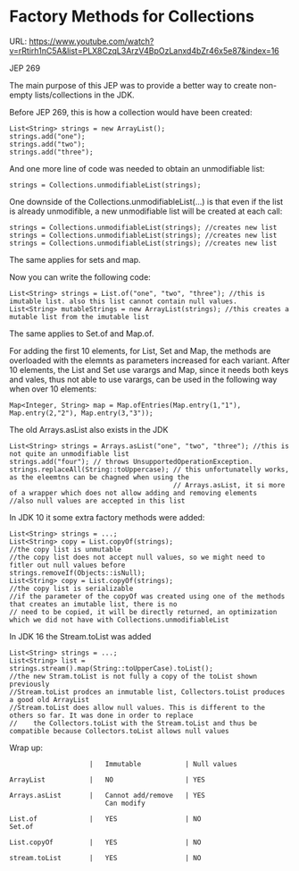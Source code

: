 # Factory Methods for Collections

URL: https://www.youtube.com/watch?v=rRtirh1nC5A&list=PLX8CzqL3ArzV4BpOzLanxd4bZr46x5e87&index=16

JEP 269

The main purpose of this JEP was to provide a better way to create non-empty lists/collections in the JDK.

Before JEP 269, this is how a collection would have been created:

    List<String> strings = new ArrayList();
    strings.add("one");
    strings.add("two");
    strings.add("three");

And one more line of code was needed to obtain an unmodifiable list:

    strings = Collections.unmodifiableList(strings);

One downside of the Collections.unmodifiableList(...) is that even if the list is already unmodifible, a new
unmodifiable list will be created at each call:

    strings = Collections.unmodifiableList(strings); //creates new list
    strings = Collections.unmodifiableList(strings); //creates new list
    strings = Collections.unmodifiableList(strings); //creates new list

The same applies for sets and map.

Now you can write the following code:

    List<String> strings = List.of("one", "two", "three"); //this is imutable list. also this list cannot contain null values.
    List<String> mutableStrings = new ArrayList(strings); //this creates a mutable list from the imutable list

The same applies to Set.of and Map.of.

For adding the first 10 elements, for List, Set and Map, the methods are overloaded with the elemnts as parameters
increased for each variant. After 10 elements, the List and Set use varargs and Map, since it needs both keys and vales,
thus not able to use varargs, can be used in the following way when over 10 elements:

    Map<Integer, String> map = Map.ofEntries(Map.entry(1,"1"), Map.entry(2,"2"), Map.entry(3,"3"));

The old Arrays.asList also exists in the JDK

    List<String> strings = Arrays.asList("one", "two", "three"); //this is not quite an unmodifiable list
    strings.add("four"); // throws UnsupportedOperationException.
    strings.replaceAll(String::toUppercase); // this unfortunatelly works, as the eleemtns can be chagned when using the 
                                             // Arrays.asList, it si more of a wrapper which does not allow adding and removing elements
    //also null values are accepted in this list

In JDK 10 it some extra factory methods were added:

    List<String> strings = ...;
    List<String> copy = List.copyOf(strings); 
    //the copy list is unmutable
    //the copy list does not accept null values, so we might need to fitler out null values before
    strings.removeIf(Objects::isNull);
    List<String> copy = List.copyOf(strings);
    //the copy list is serializable 
    //if the parameter of the copyOf was created using one of the methods that creates an imutable list, there is no 
    // need to be copied, it will be directly returned, an optimization which we did not have with Collections.unmodifiableList

In JDK 16 the Stream.toList was added

    List<String> strings = ...;
    List<String> list = strings.stream().map(String::toUpperCase).toList();
    //the new Stram.toList is not fully a copy of the toList shown previously
    //Stream.toList prodces an inmutable list, Collectors.toList produces a good old ArrayList
    //Stream.toList does allow null values. This is different to the others so far. It was done in order to replace 
    //    the Collectors.toList with the Stream.toList and thus be compatible because Collectors.toList allows null values
    

Wrap up:

                        |   Immutable           | Null values

    ArrayList           |   NO                  | YES

    Arrays.asList       |   Cannot add/remove   | YES
                            Can modify          

    List.of             |   YES                 | NO
    Set.of         

    List.copyOf         |   YES                 | NO
                        
    stream.toList       |   YES                 | NO

